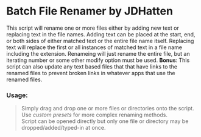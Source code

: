 # Batch File Renamer by JDHatten

This script will rename one or more files either by adding new text or replacing text in the file names.  Adding text can be placed at the start, end, or both sides of either matched text or the entire file name itself.  Replacing text will replace the first or all instances of matched text in a file name including the extension.  Renameing will just rename the entire file, but an iterating number or some other modify option must be used.  **Bonus**: This script can also update any text based files that that have links to the renamed files to prevent broken links in whatever apps that use the renamed files.

### Usage:
> Simply drag and drop one or more files or directories onto the script.<br>
> Use *custom presets* for more complex renaming methods.<br>
> Script can be opened directly but only one file or directory may be dropped/added/typed-in at once.
